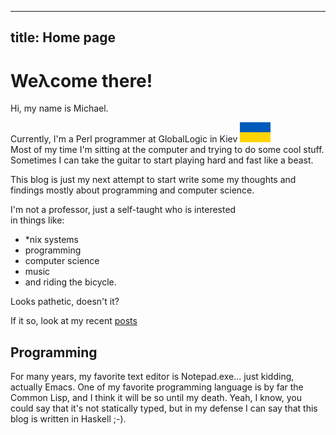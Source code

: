 --------------------
title: Home page
--------------------

# We&lambda;come there!

Hi, my name is Michael.

Currently, I'm a Perl programmer at GlobalLogic in Kiev <img src="/images/flag-of-ukraine.png" />  
Most of my time I'm sitting at the computer and trying to do
some cool stuff. Sometimes I can take the guitar to start playing
hard and fast like a beast.  

This blog is just my next attempt to start write some my thoughts 
and findings mostly about programming and computer science.

I'm not a professor, just a self-taught who is interested  
in things like:

- *nix systems
- programming
- computer science
- music
- and riding the bicycle.  

Looks pathetic, doesn't it?

If it so, look at my recent [posts](/posts.html)

## Programming

For many years, my favorite text editor is Notepad.exe... 
just kidding, actually Emacs. One of my favorite programming language 
is by far the Common Lisp, and I think it will be so until my death.
Yeah, I know, you could say that it's not statically typed, but in my defense
I can say that this blog is written in Haskell ;-).

